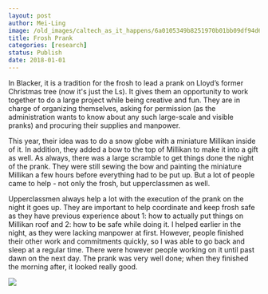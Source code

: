 ```yaml
---
layout: post
author: Mei-Ling
image: /old_images/caltech_as_it_happens/6a0105349b8251970b01bb09df94d6970d.jpg
title: Frosh Prank
categories: [research]
status: Publish
date: 2018-01-01
---
```



In Blacker, it is a tradition for the frosh to lead a prank on Lloyd’s former Christmas tree (now it's just the Ls). It gives them an opportunity to work together to do a large project while being creative and fun. They are in charge of organizing themselves, asking for permission (as the administration wants to know about any such large-scale and visible pranks) and procuring their supplies and manpower.

This year, their idea was to do a snow globe with a miniature Millikan inside of it. In addition, they added a bow to the top of Millikan to make it into a gift as well. As always, there was a large scramble to get things done the night of the prank. They were still sewing the bow and painting the miniature Millikan a few hours before everything had to be put up. But a lot of people came to help - not only the frosh, but upperclassmen as well.

Upperclassmen always help a lot with the execution of the prank on the night it goes up. They are important to help coordinate and keep frosh safe as they have previous experience about 1: how to actually put things on Millikan roof and 2: how to be safe while doing it. I helped earlier in the night, as they were lacking manpower at first. However, people finished their other work and commitments quickly, so I was able to go back and sleep at a regular time. There were however people working on it until past dawn on the next day. The prank was very well done; when they finished the morning after, it looked really good.


![](/old_images/6a01bb09a3c88f970d01bb09df950e970d-pi.jpg)
